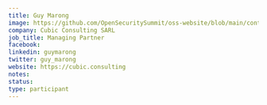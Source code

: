 ```yaml
---
title: Guy Marong
image: https://github.com/OpenSecuritySummit/oss-website/blob/main/content/participant/images/guy.jpeg?raw=true
company: Cubic Consulting SARL
job_title: Managing Partner
facebook:
linkedin: guymarong
twitter: guy_marong
website: https://cubic.consulting
notes:
status: 
type: participant
---
```

